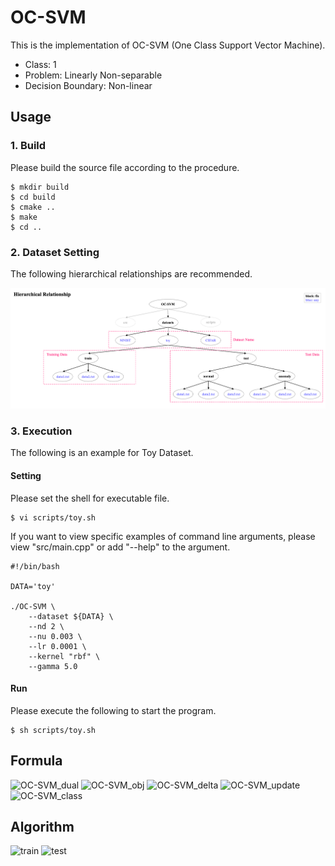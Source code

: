 # OC-SVM

This is the implementation of OC-SVM (One Class Support Vector Machine).

- Class: 1
- Problem: Linearly Non-separable
- Decision Boundary: Non-linear

## Usage

### 1. Build
Please build the source file according to the procedure.
~~~
$ mkdir build
$ cd build
$ cmake ..
$ make
$ cd ..
~~~

### 2. Dataset Setting

The following hierarchical relationships are recommended.

![OC-SVM_dataset](datasets/dataset.png)

### 3. Execution

The following is an example for Toy Dataset.

#### Setting
Please set the shell for executable file.
~~~
$ vi scripts/toy.sh
~~~
If you want to view specific examples of command line arguments, please view "src/main.cpp" or add "--help" to the argument.
~~~
#!/bin/bash

DATA='toy'

./OC-SVM \
    --dataset ${DATA} \
    --nd 2 \
    --nu 0.003 \
    --lr 0.0001 \
    --kernel "rbf" \
    --gamma 5.0
~~~

#### Run
Please execute the following to start the program.
~~~
$ sh scripts/toy.sh
~~~

## Formula

![OC-SVM_dual](https://user-images.githubusercontent.com/56967584/130268146-fd64d0e5-b781-4608-90a1-189ce9ed5173.png)
![OC-SVM_obj](https://user-images.githubusercontent.com/56967584/130268158-5ac93d71-f411-4aaf-9cb2-3a1dc7946fcd.png)
![OC-SVM_delta](https://user-images.githubusercontent.com/56967584/130329353-ee2b7cf0-0bad-4082-944d-44140ff4adf8.png)
![OC-SVM_update](https://user-images.githubusercontent.com/56967584/130329356-d196bad5-16eb-4eab-84dc-690092ca3db6.png)
![OC-SVM_class](https://user-images.githubusercontent.com/56967584/130329448-f5fc295a-8a82-499f-af50-d62dd133ba84.png)


## Algorithm
![train](https://user-images.githubusercontent.com/56967584/130329071-a78d24f5-aea1-4866-865d-6e03bdce15f6.png)
![test](https://user-images.githubusercontent.com/56967584/130328123-beac0ce3-50ed-4ca0-8a44-234c35ce5af9.png)
